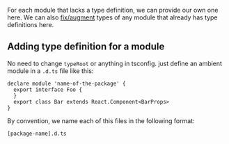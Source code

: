 For each module that lacks a type definition, we can provide our own 
one here. We can also [fix/augment][1] types of any module that already has
type definitions here.

## Adding type definition for a module
No need to change `typeRoot` or anything in tsconfig. just define an 
ambient module in a `.d.ts` file like this:
```
declare module 'name-of-the-package' {
  export interface Foo {
  }
  export class Bar extends React.Component<BarProps>
}
```

By convention, we name each of this files in the following format:

`[package-name].d.ts`

[1]: http://ideasintosoftware.com/typescript-module-augmentation-vs-declaration/